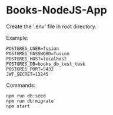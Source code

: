 # Books-NodeJS-App

Create the '.env' file in root directory.
 
Example:

```
POSTGRES_USER=fusion
POSTGRES_PASSWORD=fusion
POSTGRES_HOST=localhost
POSTGRES_DB=books_db_test_task
POSTGRES_PORT=5432
JWT_SECRET=13245
```

Commands:

~~~
npm run db:seed 
npm run db:migrate 
npm start
~~~
